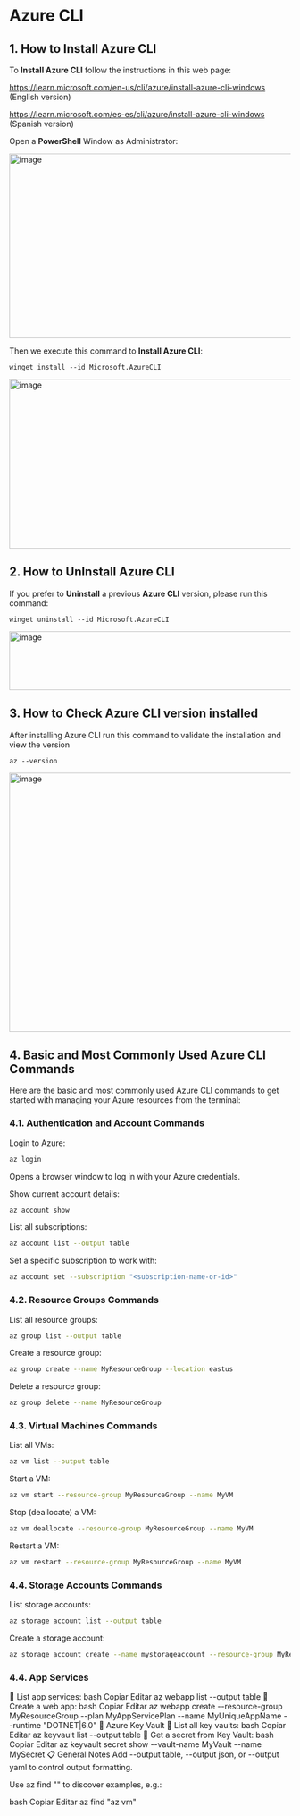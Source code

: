 # Azure CLI

## 1. How to Install Azure CLI

To **Install Azure CLI** follow the instructions in this web page:

https://learn.microsoft.com/en-us/cli/azure/install-azure-cli-windows (English version)

https://learn.microsoft.com/es-es/cli/azure/install-azure-cli-windows (Spanish version)

Open a **PowerShell** Window as Administrator:

<img width="968" height="330" alt="image" src="https://github.com/user-attachments/assets/a30634a3-1430-447c-aa44-53bfafa5f93f" />

Then we execute this command to **Install Azure CLI**:

```
winget install --id Microsoft.AzureCLI
```

<img width="999" height="303" alt="image" src="https://github.com/user-attachments/assets/2635cfea-c6ff-4a47-991b-d367f3ee301f" />

## 2. How to UnInstall Azure CLI

If you prefer to **Uninstall** a previous **Azure CLI** version, please run this command:

```
winget uninstall --id Microsoft.AzureCLI
```

<img width="620" height="105" alt="image" src="https://github.com/user-attachments/assets/89f4ff84-8f36-4b9b-9add-b2a30100bcd7" />

## 3. How to Check Azure CLI version installed 

After installing Azure CLI run this command to validate the installation and view the version

```
az --version
```

<img width="992" height="463" alt="image" src="https://github.com/user-attachments/assets/9b729d58-3d7b-4c06-8409-2b19a126630a" />

## 4. Basic and Most Commonly Used Azure CLI Commands

Here are the basic and most commonly used Azure CLI commands to get started with managing your Azure resources from the terminal:

### 4.1. Authentication and Account Commands

Login to Azure:

```bash
az login
```

Opens a browser window to log in with your Azure credentials.

Show current account details:

```bash
az account show
```

List all subscriptions:

```bash
az account list --output table
```

Set a specific subscription to work with:

```bash
az account set --subscription "<subscription-name-or-id>"
```

### 4.2. Resource Groups Commands

List all resource groups:

```bash
az group list --output table
```

Create a resource group:

```bash
az group create --name MyResourceGroup --location eastus
```

Delete a resource group:

```bash
az group delete --name MyResourceGroup
```

### 4.3. Virtual Machines Commands

List all VMs:

```bash
az vm list --output table
```

Start a VM:

```bash
az vm start --resource-group MyResourceGroup --name MyVM
```

Stop (deallocate) a VM:

```bash
az vm deallocate --resource-group MyResourceGroup --name MyVM
```

Restart a VM:

```bash
az vm restart --resource-group MyResourceGroup --name MyVM
```

### 4.4. Storage Accounts Commands

List storage accounts:

```bash
az storage account list --output table
```

Create a storage account:

```bash
az storage account create --name mystorageaccount --resource-group MyResourceGroup --location eastus --sku Standard_LRS
```

### 4.4. App Services 
🔹 List app services:
bash
Copiar
Editar
az webapp list --output table
🔹 Create a web app:
bash
Copiar
Editar
az webapp create --resource-group MyResourceGroup --plan MyAppServicePlan --name MyUniqueAppName --runtime "DOTNET|6.0"
🔐 Azure Key Vault
🔹 List all key vaults:
bash
Copiar
Editar
az keyvault list --output table
🔹 Get a secret from Key Vault:
bash
Copiar
Editar
az keyvault secret show --vault-name MyVault --name MySecret
📋 General Notes
Add --output table, --output json, or --output yaml to control output formatting.

Use az find "<command>" to discover examples, e.g.:

bash
Copiar
Editar
az find "az vm"
